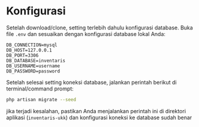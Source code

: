 # Konfigurasi

Setelah download/clone, setting terlebih dahulu konfigurasi database. Buka file `.env` dan sesuaikan dengan konfigurasi database lokal Anda:

```
DB_CONNECTION=mysql
DB_HOST=127.0.0.1
DB_PORT=3306
DB_DATABASE=inventaris
DB_USERNAME=username
DB_PASSWORD=password
```

Setelah selesai setting koneksi database, jalankan perintah berikut di terminal/command prompt:

```bash
php artisan migrate --seed
```

jika terjadi kesalahan, pastikan Anda menjalankan perintah ini di direktori aplikasi (`inventaris-ukk`) dan konfigurasi koneksi ke database sudah benar
